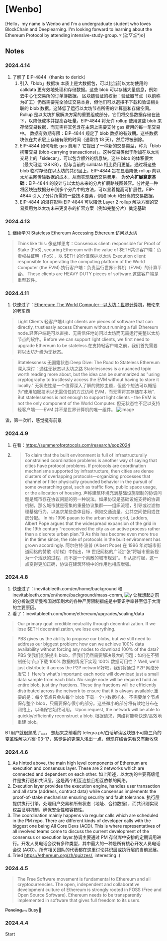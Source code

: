 # [Wenbo]

[Hello，my name is Wenbo and I'm a undergraduate student who loves BlockChain and Deeplearning. I'm looking forward to learning about the Ethereum Protocol by attending intensive-study-group.ヾ(≧▽≦*)o]

## Notes
### 2024.4.14
1. 了解了 EIP-4844（thanks to derick）
    1. 引入「blob」数据块 本质上是大数据包，可以比当前以太坊使用的 calldata 更有效地处理和存储数据。这些 blob 可以存储大量信息，例如去中心化交易所的订单簿数据。
区块链验证的权衡：验证器节点（以前称为矿工）仍然需要完全验证交易本身，但他们可以選擇不下载和验证相关联的 blob 数据。这降低了运行以太坊节点所需的计算量和存储空间。
Rollup 是以太坊扩展解决方案的重要组成部分，它们将交易数据存储在链下，以降低成本并提高吞吐量。EIP-4844 将允许 rollup 使用这些 blob 来存储交易数据，而无需将其包含在主网上需要支付 gas 费用的每一笔交易中。
数据有效期有限：EIP-4844 规定了 blob 数据的有效期。这些数据块仅在共识层上存储有限的时间（通常约 18 天），然后将被删除。
    2. EIP-4844 如何降低 gas 费用？
它提出了一种新的交易类型，称为「blob携带交易 (blob-carrying transactions)」。这种交易类似于附加在以太坊交易上的「sidecar」，可以包含额外的信息块。这些 blob 的体积很大（最大可达 128 KB），但与当前的 calldata 相比费用更低。通过将这些 blob 临时存储在以太坊的共识层上，EIP-4844 旨在显着降低 rollup 向以太坊主网传输数据的成本，从而实现降低交易费用。
**为分片扩展奠定基础**：EIP-4844 的设计与以太坊未来的分片扩展路线图兼容。分片是一种将区块链数据分布到多个分片中的方法，可以显着提高可扩展性。EIP-4844 引入了分片所需的一些技术要素，例如 blob 和分离的交易数据。
    3. EIP-4844 的潜在影响
EIP-4844 可以降低 Layer 2 rollup 解决方案的交易费用为以太坊未来更复杂的扩容方案（例如完整分片）奠定基础
### 2024.4.13
1. 继续学习 Stateless Ethereum
[Accessing Ethereum  访问以太坊](https://inevitableeth.com/home/ethereum/network/node/accessing-ethereum)
  > Think like this: 像这样思考：Consensus client: responsible for Proof of Stake (PoS), securing Ethereum with the value of $ETH共识客户端：负责权益证明（PoS），以 $ETH 的价值保护以太坊
Execution client: responsible for operating the computing platform of the World Computer (the EVM).执行客户端：负责运行世界计算机（EVM）的计算平台。
These clients are HEAVY DUTY pieces of software.这些客户端是重型软件。

### 2024.4.11
1. 快速过了：[Ethereum: The World Computer--以太坊：世界计算机](https://inevitableeth.com/en/home/ethereum/world-computer)，概论来的老东西
> Light Clients 轻客户端:Light clients are pieces of software that can directly, trustlessly access Ethereum without running a full Ethereum node.轻客户端是可以直接、无需信任地访问以太坊而无需运行完整以太坊节点的软件。Before we can support light clients, we first need to upgrade Ethereum to be stateless.在支持轻客户端之前，我们首先需要将以太坊升级为无状态。

> Statelessness  无国籍状态:Deep Dive: The Road to Stateless Ethereum深入探讨：通往无状态以太坊之路
Statelessness is a nuanced topic worth reading more about, but the idea can be summarized as "using cryptography to trustlessly access the EVM without having to store it locally."
无状态性是一个值得深入了解的微妙主题，但这个想法可以概括为“使用加密技术以无需信任的方式访问 EVM，而无需将其存储在本地”. But statelessness is not enough to support light clients - the EVM is not the only component of the World Computer. 但无状态性不足以支持轻客户端——EVM 并不是世界计算机的唯一组件。
> ![image](https://github.com/brucexu-eth/intensive-ethereum-protocol-study-group/assets/78262508/1fa7eeba-200b-4d19-b1ac-ce179b70f6da)

诶，第一次听，感觉挺有前景

### 2024.4.9
1. 在看：https://summerofprotocols.com/research/sop2024
  2. > To claim that the built environment is full of infrastructurally constrained coordination problems is another way of saying that cities have protocol problems. If protocols are coordination mechanisms supported by infrastructure, then cities are dense clusters of overlapping protocols—organizing processes that channel or filter physically grounded behavior in the pursuit of some overarching goal, such as traffic flow, public space usage, or the allocation of housing.
声称建筑环境充满基础设施限制的协调问题是城市存在协议问题的另一种说法。如果协议是基础设施支持的协调机制，那么城市就是密集的重叠协议集群——组织流程，引导或过滤物理基础行为，以追求某些总体目标，例如交通流量、公共空间使用或住房分配。
In his 1996 paean to the urban street grid, Ladders, Albert Pope argues that the widespread expansion of the grid in the 19th century “reconceived the city as an active process rather than a discrete urban plan.”9 As this has become even more true in the time since, the role of protocols in the built environment has grown accordingly.
阿尔伯特·波普 (Albert Pope) 在 1996 年对城市街道网格的赞歌《阶梯》中指出，19 世纪网格的广泛扩张“将城市重新视为一个活跃的过程，而不是一个离散的城市规划”。 9 从那时起，这一点变得更加正确，协议在建筑环境中的作用也相应增强。


### 2024.4.8
1. 快速过了：inevitableeth.com/en/home/background 和 inevitableeth.com/en/home/background/mass-comm, ![y](印刷技术传播图tps://github.com/brucexu-eth/intensive-ethereum-protocol-study-group/assets/78262508/4369768c-2735-4d2c-a6ce-12f205cad48c) 让我想起之前的分析说奥斯曼帝国对印刷术的各种严厉限制措施是中亚识字率甚至低于大清的主要原因。
2. 看了：inevitableeth.com/home/ethereum/upgrades/scaling/data
> Our primary goal: credible neutrality through decentralization. If we lose $ETH decentralization, we lose everything.

> PBS gives us the ability to propose our blobs, but we still need to address our biggest problem: how can we achieve 100% data availability without forcing any nodes to download 100% of the data?PBS 使我们能够提出 blob，但我们仍然需要解决最大的问题：如何在不强制任何节点下载 100% 数据的情况下实现 100% 数据可用性？
Well, we'll just distribute it across the P2P network!好吧，我们将通过 P2P 网络分发它！
Here's what's important: each node will download just a small data sample from each blob. No single node will be required hold an entire blob, just tiny fractions. These tiny fractions will be efficiently distributed across the network to ensure that it is always available.重要的是：每个节点只会从每个 blob 下载一个小数据样本。不需要单个节点保存整个 blob，只需要保存很小的部分。这些微小的部分将有效地分布在网络上，以确保它始终可用。
Upon request, the network will be able to quickly/efficiently reconstruct a blob. 根据请求，网络将能够快速/高效地重建 blob。

BT用户就很熟悉了。。。
想起来之前看的 telegra.ph/白话解读区块链不可能三角的变革性解决方案-03-17，感觉讲的更深入浅出一点，但现在结合来看又有新收获


### 2024.4.6
1. As hinted above, the main high level components of Ethereum are execution and consensus layer. These are 2 networks which are connected and dependent on each other.
如上所述，以太坊的主要高级组件是执行层和共识层。这是两个相互连接且相互依赖的网络。
2. Execution layer provides the execution engine, handles user transaction and all state (address, contract data) while consensus implements the proof-of-stake mechanism ensuring security and fault tolerance.
执行层提供执行引擎，处理用户交易和所有状态（地址、合约数据），而共识则实现权益证明机制，确保安全性和容错性。
3. The coordination mainly happens via regular calls which are scheduled in the PM repo. There are different kinds of developer calls with the biggest one being All Core Devs (ACD). This is where representatives of all involved teams come to discuss the current development of the consensus or execution layer.协调主要通过 PM 存储库中安排的定期调用进行。开发人员电话会议有多种类型，其中最大的一种是所有核心开发人员电话会议 (ACD)。所有相关团队的代表都在这里讨论共识层或执行层的当前发展。
4. Tried https://ethereum.org/zh/quizzes/, interesting :)

### 2024.4.5

> The Free Software movement is fundamental to Ethereum and all cryptocurrencies. The open, independent and collaborative development culture of Ethereum is strongly rooted in FOSS (Free and Open Source Software). Ethereum needs to be transparently implemented in software that gives full freedom to its users.

~~Pending....~~ Busy🥲

### 2024.4.4

Start
